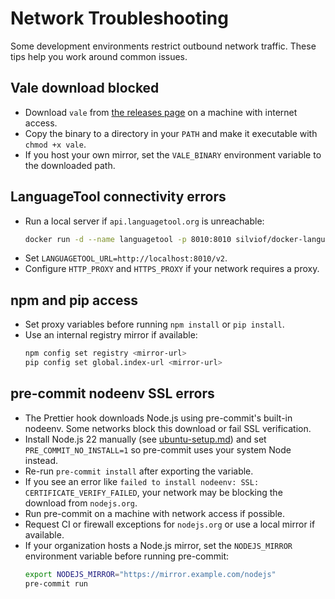 # Network Troubleshooting

Some development environments restrict outbound network traffic. These tips help you work around common issues.

## Vale download blocked
- Download `vale` from [the releases page](https://github.com/errata-ai/vale/releases) on a machine with internet access.
- Copy the binary to a directory in your `PATH` and make it executable with `chmod +x vale`.
- If you host your own mirror, set the `VALE_BINARY` environment variable to the downloaded path.

## LanguageTool connectivity errors
- Run a local server if `api.languagetool.org` is unreachable:
  ```bash
  docker run -d --name languagetool -p 8010:8010 silviof/docker-languagetool
  ```
- Set `LANGUAGETOOL_URL=http://localhost:8010/v2`.
- Configure `HTTP_PROXY` and `HTTPS_PROXY` if your network requires a proxy.

## npm and pip access
- Set proxy variables before running `npm install` or `pip install`.
- Use an internal registry mirror if available:
  ```bash
  npm config set registry <mirror-url>
  pip config set global.index-url <mirror-url>
  ```

## pre-commit nodeenv SSL errors
- The Prettier hook downloads Node.js using pre-commit's built-in nodeenv. Some
  networks block this download or fail SSL verification.
- Install Node.js 22 manually (see [ubuntu-setup.md](ubuntu-setup.md)) and set
  `PRE_COMMIT_NO_INSTALL=1` so pre-commit uses your system Node instead.
- Re-run `pre-commit install` after exporting the variable.
- If you see an error like `failed to install nodeenv: SSL: CERTIFICATE_VERIFY_FAILED`,
  your network may be blocking the download from `nodejs.org`.
- Run pre-commit on a machine with network access if possible.
- Request CI or firewall exceptions for `nodejs.org` or use a local mirror if available.
- If your organization hosts a Node.js mirror, set the `NODEJS_MIRROR` environment variable before running pre-commit:
  ```bash
  export NODEJS_MIRROR="https://mirror.example.com/nodejs"
  pre-commit run
  ```
